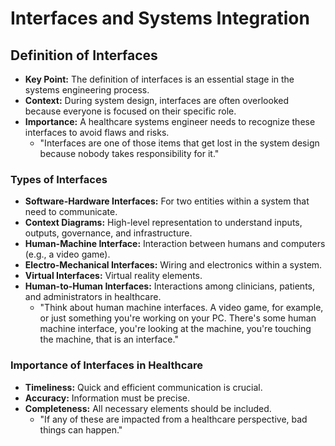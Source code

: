 # Interfaces and Systems Integration

## Definition of Interfaces
- **Key Point:** The definition of interfaces is an essential stage in the systems engineering process.
- **Context:** During system design, interfaces are often overlooked because everyone is focused on their specific role.
- **Importance:** A healthcare systems engineer needs to recognize these interfaces to avoid flaws and risks.
  - "Interfaces are one of those items that get lost in the system design because nobody takes responsibility for it."

### Types of Interfaces
- **Software-Hardware Interfaces:** For two entities within a system that need to communicate.
- **Context Diagrams:** High-level representation to understand inputs, outputs, governance, and infrastructure.
- **Human-Machine Interface:** Interaction between humans and computers (e.g., a video game).
- **Electro-Mechanical Interfaces:** Wiring and electronics within a system.
- **Virtual Interfaces:** Virtual reality elements.
- **Human-to-Human Interfaces:** Interactions among clinicians, patients, and administrators in healthcare.
  - "Think about human machine interfaces. A video game, for example, or just something you're working on your PC. There's some human machine interface, you're looking at the machine, you're touching the machine, that is an interface."

### Importance of Interfaces in Healthcare
- **Timeliness:** Quick and efficient communication is crucial.
- **Accuracy:** Information must be precise.
- **Completeness:** All necessary elements should be included.
  - "If any of these are impacted from a healthcare perspective, bad things can happen."

